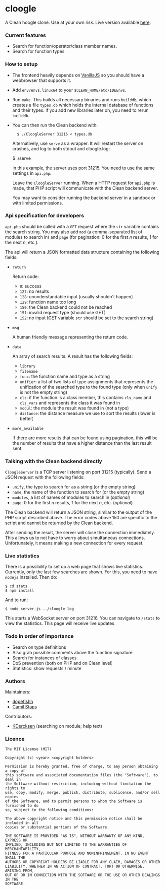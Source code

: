 # cloogle

A Clean hoogle clone. Use at your own risk. Live version available
[here](http://cloogle.org/).

### Current features
- Search for function/operator/class member names.
- Search for function types.

### How to setup

- The frontend heavily depends on [VanillaJS](http://vanilla-js.com/) so you
	should have a webbrowser that supports it.

- Add `env/envs.linux64` to your `$CLEAN_HOME/etc/IDEEnvs`.

- Run `make`. This builds all necessary binaries and runs `builddb`, which
	creates a file `types.db` which holds the internal database of functions and
	their types. If you add new libraries later on, you need to rerun `builddb`.

- You can then run the Clean backend with:

		$ ./CloogleServer 31215 < types.db

  Alternatively, use `serve` as a wrapper. It will restart the server on
  crashes, and log to both stdout and cloogle.log:

    $ ./serve

	In this example, the server uses port 31215. You need to use the same
	settings in `api.php`.

	Leave the `CloogleServer` running. When a HTTP request for `api.php` is made,
	that PHP script will communicate with the Clean backend server.

	You may want to consider running the backend server in a sandbox or with
	limited permissions.

### Api specification for developers
`api.php` should be called with a `GET` request where the `str` variable
contains the search string. You may also add `mod` (a comma-separated list of
modules to search in) and `page` (for pagination: 0 for the first *n* results,
1 for the next *n*, etc.).

The api will return a JSON formatted data structure containing the following
fields:

- `return`

	Return code:

	* `0`: success
	* `127`: no results
	* `128`: ununderstandable input (usually shouldn't happen)
	* `129`: function name too long
	* `150`: the Clean backend could not be reached
	* `151`: invalid request type (should use GET)
	* `152`: no input (GET variable `str` should be set to the search string)

- `msg`

	A human friendly message representing the return code.

- `data`

	An array of search results. A result has the following fields:

	* `library`
	* `filename`
	* `func`: the function name and type as a string
	* `unifier`: a list of two lists of type assignments that represents the
		unification of the searched type to the found type (only when `unify` is
		not the empty string)
	* `cls`: if the function is a class member, this contains `cls_name` and
		`cls_vars` and represents the class it was found in
	* `modul`: the module the result was found in (not a typo)
	* `distance`: the distance measure we use to sort the results (lower is
		better)

- `more_available`

	If there are more results that can be found using pagination, this will be
	the number of results that have a higher distance than the last result sent.

### Talking with the Clean backend directly
`CloogleServer` is a TCP server listening on port 31215 (typically). Send a
JSON request with the following fields:

* `unify`, the type to search for as a string (or the empty string)
* `name`, the name of the function to search for (or the empty string)
* `modules`, a list of names of modules to search in (*optional*)
* `page`: 0 for the first *n* results, 1 for the next *n*, etc. (*optional*)

The Clean backend will return a JSON string, similar to the output of the PHP
script described above. The error codes above 150 are specific to the script
and cannot be returned by the Clean backend.

After sending the result, the server will close the connection immediately.
This allows us to not have to worry about simultaneous connections.
Unfortunately, it means making a new connection for every request.

### Live statistics
There is a possibility to set up a web page that shows live statistics.
Currently, only the last few searches are shown. For this, you need to have
`nodejs` installed. Then do:

    $ cd stats
    $ npm install

And to run:

    $ node server.js ../cloogle.log

This starts a WebSocket server on port 31216. You can navigate to `/stats` to
view the statistics. This page will receive live updates.

### Todo in order of importance

- Search on type definitions
- Also grab possible comments above the function signature
- Search for instances of classes
- DoS prevention (both on PHP and on Clean level)
- Statistics: show requests / minute

### Authors

Maintainers:

- [dopefishh](https://github.com/dopefishh)
- [Camil Staps](https://camilstaps.nl)

Contributors:

- [KDercksen](https://github.com/KDercksen) (searching on module; help text)

### Licence

```
The MIT License (MIT)

Copyright (c) <year> <copyright holders>

Permission is hereby granted, free of charge, to any person obtaining a copy of
this software and associated documentation files (the "Software"), to deal in
the Software without restriction, including without limitation the rights to
use, copy, modify, merge, publish, distribute, sublicense, and/or sell copies
of the Software, and to permit persons to whom the Software is furnished to do
so, subject to the following conditions:

The above copyright notice and this permission notice shall be included in all
copies or substantial portions of the Software.

THE SOFTWARE IS PROVIDED "AS IS", WITHOUT WARRANTY OF ANY KIND, EXPRESS OR
IMPLIED, INCLUDING BUT NOT LIMITED TO THE WARRANTIES OF MERCHANTABILITY,
FITNESS FOR A PARTICULAR PURPOSE AND NONINFRINGEMENT. IN NO EVENT SHALL THE
AUTHORS OR COPYRIGHT HOLDERS BE LIABLE FOR ANY CLAIM, DAMAGES OR OTHER
LIABILITY, WHETHER IN AN ACTION OF CONTRACT, TORT OR OTHERWISE, ARISING FROM,
OUT OF OR IN CONNECTION WITH THE SOFTWARE OR THE USE OR OTHER DEALINGS IN THE
SOFTWARE.
```
